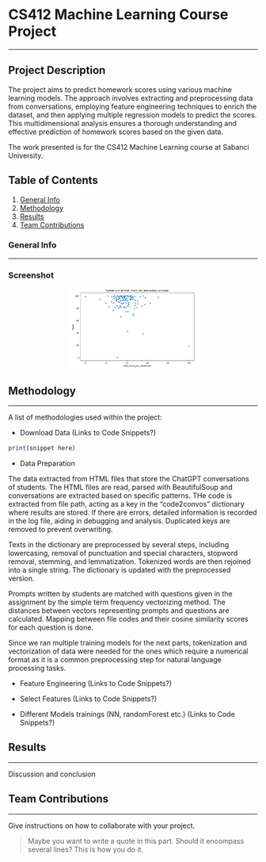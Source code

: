 # CS412 Machine Learning Course Project
***
## Project Description

The project aims to predict homework scores using various machine learning models. The approach involves extracting and preprocessing data from conversations, employing feature engineering techniques to enrich the dataset, and then applying multiple regression models to predict the scores. This multidimensional analysis ensures a thorough understanding and effective prediction of homework scores based on the given data.

The work presented is for the CS412 Machine Learning course at Sabanci University.

## Table of Contents
1. [General Info](#general-info)
2. [Methodology](#methodology)
3. [Results](#results)
4. [Team Contributions](#teamcontributions)
### General Info
***

### Screenshot
<p align="center">
  <img src="Plots/image.png" alt="Ornek" width="50%">
</p>

## Methodology
***
A list of methodologies used within the project:
* Download Data (Links to Code Snippets?)
  
```ruby
print(snippet here)
```
* Data Preparation

The data extracted from HTML files that store the ChatGPT conversations of students. The HTML files are read, parsed with BeautifulSoup and conversations are extracted based on specific patterns. THe code is extracted from file path, acting as a key in the “code2convos” dictionary where results are stored. If there are errors, detailed information is recorded in the log file, aiding in debugging and analysis. Duplicated keys are removed to prevent overwriting. 

Texts in the dictionary are preprocessed by several steps, including lowercasing, removal of punctuation and special characters, stopword removal, stemming, and lemmatization. Tokenized words are then rejoined into a single string. The dictionary is updated with the preprocessed version.

Prompts written by students are matched with questions given in the assignment by the simple term frequency vectorizing method. The distances between vectors representing prompts and questions are calculated. Mapping between file codes and their cosine similarity scores for each question is done.

Since we ran multiple training models for the next parts, tokenization and vectorization of data were needed for the ones which require a numerical format as it is a common preprocessing step for natural language processing tasks. 

* Feature Engineering (Links to Code Snippets?)
  
* Select Features (Links to Code Snippets?)
  
* Different Models trainings (NN, randomForest etc.) (Links to Code Snippets?)
## Results
***
Discussion and conclusion

## Team Contributions
***
Give instructions on how to collaborate with your project.
> Maybe you want to write a quote in this part. 
> Should it encompass several lines?
> This is how you do it.
